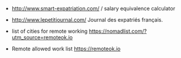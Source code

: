 * http://www.smart-expatriation.com/ / salary equivalence calculator
* http://www.lepetitjournal.com/ Journal des expatriés français.

* list of cities for remote working https://nomadlist.com/?utm_source=remoteok.io
* Remote allowed work list https://remoteok.io